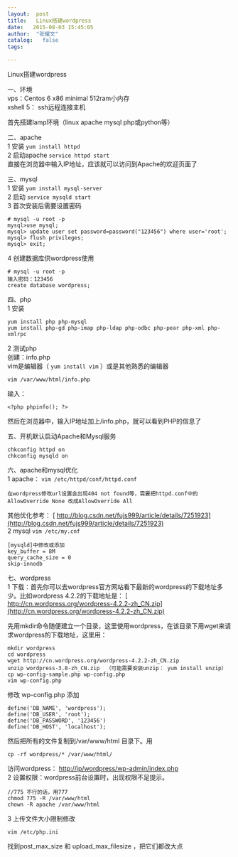 ```yaml
---
layout:  post
title:   Linux搭建wordpress
date:   2015-08-03 15:45:05
author:  "张耀文"
catalog:   false
tags:

---
```

Linux搭建wordpress

一、环境  
vps：Centos 6 x86 minimal 512ram小内存  
xshell 5： ssh远程连接主机

首先搭建lamp环境（linux apache mysql php或python等）

二、apache  
1 安装 ` yum install httpd `  
2 启动apache ` service httpd start `  
直接在浏览器中输入IP地址，应该就可以访问到Apache的欢迎页面了

三、mysql  
1 安装 ` yum install mysql-server `  
2 启动 ` service mysqld start `  
3 首次安装后需要设置密码

    
    
    # mysql -u root -p
    mysql>use mysql;
    mysql> update user set password=password("123456") where user='root';
    mysql> flush privileges;
    mysql> exit;  

4 创建数据库供wordpress使用

    
    
    # mysql -u root -p
    输入密码：123456
    create database wordpress;

四、php  
1 安装

    
    
    yum install php php-mysql 
    yum install php-gd php-imap php-ldap php-odbc php-pear php-xml php-xmlrpc 

2 测试php  
创建：info.php  
vim是编辑器（ ` yum install vim ` ）或是其他熟悉的编辑器

    
    
    vim /var/www/html/info.php 
    

输入：

    
    
    <?php phpinfo(); ?> 
    

然后在浏览器中，输入IP地址加上/info.php，就可以看到PHP的信息了

五、开机默认启动Apache和Mysql服务

    
    
    chkconfig httpd on 
    chkconfig mysqld on 
    

六、apache和mysql优化  
1 apache： ` vim /etc/httpd/conf/httpd.conf `

    
    
    在wordpress修改url设置会出现404 not found等，需要把httpd.conf中的AllowOverride None 改成AllowOverride All

其他优化参考： [ http://blog.csdn.net/fujs999/article/details/7251923](http://blog.csdn.net/fujs999/article/details/7251923)  
2 mysql ` vim /etc/my.cnf `

    
    
    [mysqld]中修改或添加
    key_buffer = 8M
    query_cache_size = 0
    skip-innodb

七、wordpress  
1 下载：首先你可以去wordpress官方网站看下最新的wordpress的下载地址多少。比如wordpress 4.2.2的下载地址是： [
http://cn.wordpress.org/wordpress-4.2.2-zh_CN.zip](http://cn.wordpress.org/wordpress-4.2.2-zh_CN.zip)

先用mkdir命令随便建立一个目录，这里使用wordpress，在该目录下用wget来请求wordpress的下载地址，这里用：

    
    
    mkdir wordpress
    cd wordpress
    wget http://cn.wordpress.org/wordpress-4.2.2-zh_CN.zip
    unzip wordpress-3.8-zh_CN.zip  （可能需要安装unzip： yum install unzip）
    cp wp-config-sample.php wp-config.php
    vim wp-config.php

修改 wp-config.php 添加

    
    
    define('DB_NAME', 'wordpress'); 
    define('DB_USER', 'root'); 
    define('DB_PASSWORD', '123456')
    define('DB_HOST', 'localhost');

然后把所有的文件复制到/var/www/html 目录下。用

    
    
    cp -rf wordpress/* /var/www/html/

访问wordpress： [ http://ip/wordpress/wp-admin/index.php ](http://ip/wordpress/wp-admin/index.php)  
2 设置权限：wordpress前台设置时，出现权限不足提示。

    
    
    //775 不行的话，用777
    chmod 775 -R /var/www/html
    chown -R apache /var/www/html

3 上传文件大小限制修改

    
    
    vim /etc/php.ini
    

找到post_max_size 和 upload_max_filesize ，把它们都改大点

